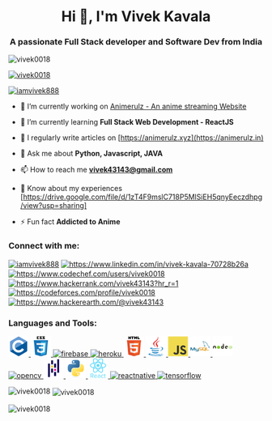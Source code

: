 <h1 align="center">Hi 👋, I'm Vivek Kavala</h1>
<h3 align="center">A passionate Full Stack developer and Software Dev from India</h3>

<p align="left"> <img src="https://komarev.com/ghpvc/?username=vivek0018&label=Profile%20views&color=0e75b6&style=flat" alt="vivek0018" /> </p>

<p align="left"> <a href="https://github.com/ryo-ma/github-profile-trophy"><img src="https://github-profile-trophy.vercel.app/?username=vivek0018" alt="vivek0018" /></a> </p>

<p align="left"> <a href="https://twitter.com/iamvivek888" target="blank"><img src="https://img.shields.io/twitter/follow/iamvivek888?logo=twitter&style=for-the-badge" alt="iamvivek888" /></a> </p>

- 🔭 I’m currently working on [Animerulz - An anime streaming Website](https://animerulz.in)

- 🌱 I’m currently learning **Full Stack Web Development - ReactJS**

- 📝 I regularly write articles on [https://animerulz.xyz](https://animerulz.in)

- 💬 Ask me about **Python, Javascript, JAVA**

- 📫 How to reach me **vivek43143@gmail.com**

- 📄 Know about my experiences [https://drive.google.com/file/d/1zT4F9mslC718P5MlSiEH5qnyEeczdhpg/view?usp=sharing]

- ⚡ Fun fact **Addicted to Anime**

<h3 align="left">Connect with me:</h3>
<p align="left">
<a href="https://twitter.com/VivekKavala" target="blank"><img align="center" src="https://raw.githubusercontent.com/rahuldkjain/github-profile-readme-generator/master/src/images/icons/Social/twitter.svg" alt="iamvivek888" height="30" width="40" /></a>
<a href="https://linkedin.com/in/vivek-kavala-70728b26a" target="blank"><img align="center" src="https://raw.githubusercontent.com/rahuldkjain/github-profile-readme-generator/master/src/images/icons/Social/linked-in-alt.svg" alt="https://www.linkedin.com/in/vivek-kavala-70728b26a" height="30" width="40" /></a>
<a href="https://www.codechef.com/users/vivek0018" target="blank"><img align="center" src="https://cdn.jsdelivr.net/npm/simple-icons@3.1.0/icons/codechef.svg" alt="https://www.codechef.com/users/vivek0018" height="30" width="40" /></a>
<a href="https://www.hackerrank.com/vivek43143?hr_r=1" target="blank"><img align="center" src="https://raw.githubusercontent.com/rahuldkjain/github-profile-readme-generator/master/src/images/icons/Social/hackerrank.svg" alt="https://www.hackerrank.com/vivek43143?hr_r=1" height="30" width="40" /></a>
<a href="https://codeforces.com/profile/vivek0018" target="blank"><img align="center" src="https://raw.githubusercontent.com/rahuldkjain/github-profile-readme-generator/master/src/images/icons/Social/codeforces.svg" alt="https://codeforces.com/profile/vivek0018" height="30" width="40" /></a>
<a href="https://www.hackerearth.com/@vivek43143" target="blank"><img align="center" src="https://raw.githubusercontent.com/rahuldkjain/github-profile-readme-generator/master/src/images/icons/Social/hackerearth.svg" alt="https://www.hackerearth.com/@vivek43143" height="30" width="40" /></a>
</p>

<h3 align="left">Languages and Tools:</h3>
<p align="left"> <a href="https://www.cprogramming.com/" target="_blank" rel="noreferrer"> <img src="https://raw.githubusercontent.com/devicons/devicon/master/icons/c/c-original.svg" alt="c" width="40" height="40"/> </a> <a href="https://www.w3schools.com/css/" target="_blank" rel="noreferrer"> <img src="https://raw.githubusercontent.com/devicons/devicon/master/icons/css3/css3-original-wordmark.svg" alt="css3" width="40" height="40"/> </a> <a href="https://firebase.google.com/" target="_blank" rel="noreferrer"> <img src="https://www.vectorlogo.zone/logos/firebase/firebase-icon.svg" alt="firebase" width="40" height="40"/> </a> <a href="https://heroku.com" target="_blank" rel="noreferrer"> <img src="https://www.vectorlogo.zone/logos/heroku/heroku-icon.svg" alt="heroku" width="40" height="40"/> </a> <a href="https://www.w3.org/html/" target="_blank" rel="noreferrer"> <img src="https://raw.githubusercontent.com/devicons/devicon/master/icons/html5/html5-original-wordmark.svg" alt="html5" width="40" height="40"/> </a> <a href="https://www.java.com" target="_blank" rel="noreferrer"> <img src="https://raw.githubusercontent.com/devicons/devicon/master/icons/java/java-original.svg" alt="java" width="40" height="40"/> </a> <a href="https://developer.mozilla.org/en-US/docs/Web/JavaScript" target="_blank" rel="noreferrer"> <img src="https://raw.githubusercontent.com/devicons/devicon/master/icons/javascript/javascript-original.svg" alt="javascript" width="40" height="40"/> </a> <a href="https://www.mysql.com/" target="_blank" rel="noreferrer"> <img src="https://raw.githubusercontent.com/devicons/devicon/master/icons/mysql/mysql-original-wordmark.svg" alt="mysql" width="40" height="40"/> </a> <a href="https://nodejs.org" target="_blank" rel="noreferrer"> <img src="https://raw.githubusercontent.com/devicons/devicon/master/icons/nodejs/nodejs-original-wordmark.svg" alt="nodejs" width="40" height="40"/> </a> <a href="https://opencv.org/" target="_blank" rel="noreferrer"> <img src="https://www.vectorlogo.zone/logos/opencv/opencv-icon.svg" alt="opencv" width="40" height="40"/> </a> <a href="https://pandas.pydata.org/" target="_blank" rel="noreferrer"> <img src="https://raw.githubusercontent.com/devicons/devicon/2ae2a900d2f041da66e950e4d48052658d850630/icons/pandas/pandas-original.svg" alt="pandas" width="40" height="40"/> </a> <a href="https://www.python.org" target="_blank" rel="noreferrer"> <img src="https://raw.githubusercontent.com/devicons/devicon/master/icons/python/python-original.svg" alt="python" width="40" height="40"/> </a> <a href="https://reactjs.org/" target="_blank" rel="noreferrer"> <img src="https://raw.githubusercontent.com/devicons/devicon/master/icons/react/react-original-wordmark.svg" alt="react" width="40" height="40"/> </a> <a href="https://reactnative.dev/" target="_blank" rel="noreferrer"> <img src="https://reactnative.dev/img/header_logo.svg" alt="reactnative" width="40" height="40"/> </a> <a href="https://www.tensorflow.org" target="_blank" rel="noreferrer"> <img src="https://www.vectorlogo.zone/logos/tensorflow/tensorflow-icon.svg" alt="tensorflow" width="40" height="40"/> </a> </p>

<p><img align="left" src="https://github-readme-stats.vercel.app/api/top-langs?username=vivek0018&show_icons=true&locale=en&layout=compact" alt="vivek0018" /></p>

<p>&nbsp;<img align="center" src="https://github-readme-stats.vercel.app/api?username=vivek0018&show_icons=true&locale=en" alt="vivek0018" /></p>

<p><img align="center" src="https://github-readme-streak-stats.herokuapp.com/?user=vivek0018&" alt="vivek0018" /></p>
